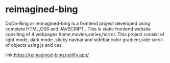 # reimagined-bing
DoDo-Bing or reimagined-bing is a frontend project developed using complete HTML,CSS and JAVSCRIPT .
This is static frontend website consiting of 4 webpages home,movies,series,horror.
This project consist of light mode, dark mode ,sticky navbar and sidebar,color gradient,side scroll of objects using js and css.

link:https://reimagined-bing.netlify.app/
